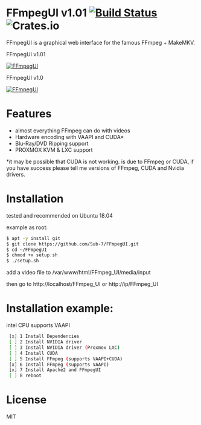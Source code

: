 # FFmpegUI v1.01 [![Build Status](https://travis-ci.com/Sub-7/FFmpegUI.svg?branch=master)](https://travis-ci.com/Sub-7/FFmpegUI) ![Crates.io](https://img.shields.io/crates/l/rustc-serialize.svg)
FFmpegUI is a graphical web interface for the famous FFmpeg + MakeMKV.

FFmpegUI v1.01

[![FFmpegUI](http://img.youtube.com/vi/GKezz3QCwvI/0.jpg)](http://www.youtube.com/watch?v=GKezz3QCwvI "FFmpegUI v1.01")

FFmpegUI v1.0

[![FFmpegUI](http://img.youtube.com/vi/nWvz52jdOQs/0.jpg)](http://www.youtube.com/watch?v=nWvz52jdOQs "FFmpegUI")

# Features
- almost everything FFmpeg can do with videos
- Hardware encoding with VAAPI and CUDA*
- Blu-Ray/DVD Ripping support
- PROXMOX KVM & LXC support

*it may be possible that CUDA is not working.
is due to FFmpeg or CUDA,
if you have success please tell me versions of FFmpeg, CUDA and Nvidia drivers.

# Installation
 tested and recommended on Ubuntu 18.04
 
 example as root:

```sh
$ apt -y install git
$ git clone https://github.com/Sub-7/FFmpegUI.git
$ cd ~/FFmpegUI
$ chmod +x setup.sh
$ ./setup.sh
```

add a video file to /var/www/html/FFmpeg_UI/media/input

then go to http://localhost/FFmpeg_UI or http://ip/FFmpeg_UI

# Installation example:

intel CPU supports VAAPI

```sh
 [x] 1 Install Dependencies
 [ ] 2 Install NVIDIA driver
 [ ] 3 Install NVIDIA driver (Proxmox LXC)
 [ ] 4 Install CUDA
 [ ] 5 Install FFmpeg (supports VAAPI+CUDA)
 [x] 6 Install FFmpeg (supports VAAPI)
 [x] 7 Install Apache2 and FFmpegUI
 [ ] 8 reboot
```



# License
MIT
